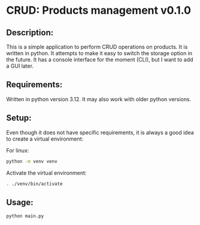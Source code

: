 # CRUD: Products management v0.1.0

## Description:

This is a simple application to perform CRUD operations on products. It is written in python.
It attempts to make it easy to switch the storage option in the future.
It has a console interface for the moment (CLI), but I want to add a GUI later.

## Requirements:

Written in python version 3.12. It may also work with older python versions.

## Setup:

Even though it does not have specific requirements, it is always a good idea to create a virtual environment:

For linux:

```bash
python -m venv venv
```

Activate the virtual environment:

```bash
. ./venv/bin/activate
```

## Usage:

```bash
python main.py
```
